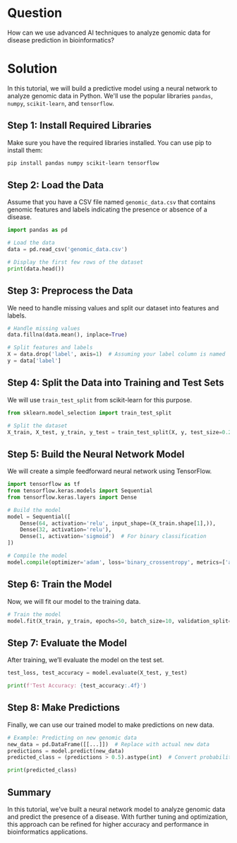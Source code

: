 # Question
How can we use advanced AI techniques to analyze genomic data for disease prediction in bioinformatics?

# Solution

In this tutorial, we will build a predictive model using a neural network to analyze genomic data in Python. We'll use the popular libraries `pandas`, `numpy`, `scikit-learn`, and `tensorflow`.

## Step 1: Install Required Libraries

Make sure you have the required libraries installed. You can use pip to install them:

```bash
pip install pandas numpy scikit-learn tensorflow
```

## Step 2: Load the Data

Assume that you have a CSV file named `genomic_data.csv` that contains genomic features and labels indicating the presence or absence of a disease.

```python
import pandas as pd

# Load the data
data = pd.read_csv('genomic_data.csv')

# Display the first few rows of the dataset
print(data.head())
```

## Step 3: Preprocess the Data

We need to handle missing values and split our dataset into features and labels.

```python
# Handle missing values
data.fillna(data.mean(), inplace=True)

# Split features and labels
X = data.drop('label', axis=1)  # Assuming your label column is named 'label'
y = data['label']
```

## Step 4: Split the Data into Training and Test Sets

We will use `train_test_split` from scikit-learn for this purpose.

```python
from sklearn.model_selection import train_test_split

# Split the dataset
X_train, X_test, y_train, y_test = train_test_split(X, y, test_size=0.2, random_state=42)
```

## Step 5: Build the Neural Network Model

We will create a simple feedforward neural network using TensorFlow.

```python
import tensorflow as tf
from tensorflow.keras.models import Sequential
from tensorflow.keras.layers import Dense

# Build the model
model = Sequential([
    Dense(64, activation='relu', input_shape=(X_train.shape[1],)),
    Dense(32, activation='relu'),
    Dense(1, activation='sigmoid')  # For binary classification
])

# Compile the model
model.compile(optimizer='adam', loss='binary_crossentropy', metrics=['accuracy'])
```

## Step 6: Train the Model

Now, we will fit our model to the training data.

```python
# Train the model
model.fit(X_train, y_train, epochs=50, batch_size=10, validation_split=0.1)
```

## Step 7: Evaluate the Model

After training, we’ll evaluate the model on the test set.

```python
test_loss, test_accuracy = model.evaluate(X_test, y_test)

print(f'Test Accuracy: {test_accuracy:.4f}')
```

## Step 8: Make Predictions

Finally, we can use our trained model to make predictions on new data.

```python
# Example: Predicting on new genomic data
new_data = pd.DataFrame([[...]])  # Replace with actual new data
predictions = model.predict(new_data)
predicted_class = (predictions > 0.5).astype(int)  # Convert probabilities to binary classes

print(predicted_class)
```

## Summary

In this tutorial, we've built a neural network model to analyze genomic data and predict the presence of a disease. With further tuning and optimization, this approach can be refined for higher accuracy and performance in bioinformatics applications.